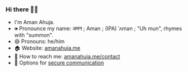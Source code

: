 ### Hi there 👋🏾 

- I'm Aman Ahuja. 
- 🕪 Pronounce my name: अमन ; Aman ; (IPA) ˈʌmən ; "Uh mun", rhymes with "summon".
- 😄 Pronouns: he/him
- 🏠 Website: [amanahuja.me](https://amanahuja.me)
- 💬 How to reach me: [amanahuja.me/contact](https://amanahuja.me/contact)
- 🔐 Options for [secure communication](https://github.com/amanahuja/amanahuja/blob/main/secure-communication.md) 

<!--
**amanahuja/amanahuja** is a ✨ _special_ ✨ repository because its `README.md` (this file) appears on your GitHub profile.

Here are some ideas to get you started:

- 🔭 I’m currently working on ...
- 🌱 I’m currently learning ...
- 👯 I’m looking to collaborate on ...
- 🤔 I’m looking for help with ...
- 💬 Ask me about ...
- 📫 How to reach me: ...
- 😄 Pronouns: ...
- ⚡ Fun fact: ...
-->
